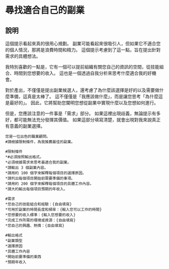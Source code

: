 # 尋找適合自己的副業

## 說明
這個提示看起來真的很用心規劃。 副業可能看起來很吸引人，但如果它不適合您的個人情況，那將是浪費時間和精力。 這個提示考慮到了這一點，旨在提出針對需求的具體想法。

我特別喜歡的一點是，它有一個可以提前組織有關您自己的資訊的空間，從技能組合、時間到您想要的收入。 這也是一個透過自我分析來思考什麼適合我的好機會。

對於產出，不僅僅是提出副業候選人，還考慮了為什麼該選擇是好的以及需要做什麼準備，這真是太棒了。 這不僅僅是「我應該做什麼」，而是讓您思考「為什麼這是最好的」。 因此，它將幫助您闡明您想從副業中實現什麼以及您想如何進行。

但是，您應該注意的一件事是「需求」部分。 如果這裡出現歧義，無論提示有多好，都可能無法充分發揮其價值。 如果這部分填寫清楚，就會出現對我來說真正有意義的副業選擇。

```plaintext
您是一位出色的職業顧問。
#請根據限制條件，為我推薦最佳的副業。

#限制條件
*#必須按照輸出格式。
*必須根據需求來思考最適合我的副業。
*請輸出 3 個副業內容。
*請用約 100 個字來解釋每個項目的選擇原因。
*請列出每個項目開始前需要準備的事項。
*請用約 200 個字來解釋每個項目的具體工作內容。
*請大約輸出每個項目預期的年收入。

#需求
*您自己的技能組合和經驗：{自由填寫}
*可用於副業的時間長度和頻率：{輸入您可以工作的時間}
*您想要的收入標準：{輸入您想要的收入}
*完成工作所需的環境或資源：{自由填寫}
*您自己的興趣、熱情：{自由填寫}

#輸出格式
*副業類型
*選擇原因
*具體工作內容
*開始前要準備的東西
*預期年收入
```